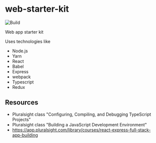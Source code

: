 # web-starter-kit
![Build](https://github.com/josellausas/web-starter-kit/workflows/Build/badge.svg)

Web app starter kit

Uses technologies like
- Node.js
- Yarn
- React
- Babel
- Express
- webpack
- Typescript
- Redux

## Resources
- Pluralsight class "Configuring, Compiling, and Debugging TypeScript Projects"
- Pluralsight class "Building a JavaScript Development Environment"
- https://app.pluralsight.com/library/courses/react-express-full-stack-app-building

